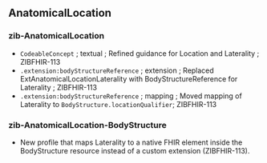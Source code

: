 ## AnatomicalLocation 
### zib-AnatomicalLocation
* `CodeableConcept` ; textual ; Refined guidance for Location and Laterality ; ZIBFHIR-113
* `.extension:bodyStructureReference` ; extension ; Replaced ExtAnatomicalLocationLaterality with BodyStructureReference for Laterality ; ZIBFHIR-113
* `.extension:bodyStructureReference` ; mapping ; Moved mapping of Laterality to `BodyStructure.locationQualifier`; ZIBFHIR-113

### zib-AnatomicalLocation-BodyStructure
* New profile that maps Laterality to a native FHIR element inside the BodyStructure resource instead of a custom extension (ZIBFHIR-113).